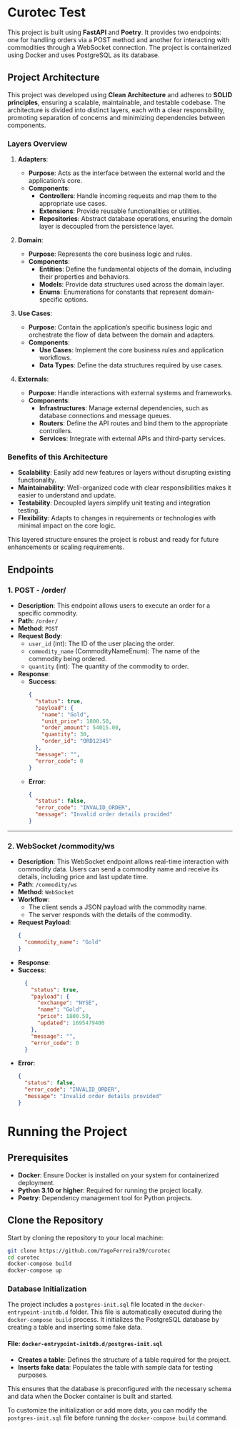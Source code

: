 # Curotec Test

This project is built using **FastAPI** and **Poetry**. It provides two endpoints: one for handling orders via a POST method and another for interacting with commodities through a WebSocket connection. The project is containerized using Docker and uses PostgreSQL as its database.

## Project Architecture

This project was developed using **Clean Architecture** and adheres to **SOLID principles**, ensuring a scalable, maintainable, and testable codebase. The architecture is divided into distinct layers, each with a clear responsibility, promoting separation of concerns and minimizing dependencies between components.

### Layers Overview

1. **Adapters**:
   - **Purpose**: Acts as the interface between the external world and the application’s core.
   - **Components**:
     - **Controllers**: Handle incoming requests and map them to the appropriate use cases.
     - **Extensions**: Provide reusable functionalities or utilities.
     - **Repositories**: Abstract database operations, ensuring the domain layer is decoupled from the persistence layer.

2. **Domain**:
   - **Purpose**: Represents the core business logic and rules.
   - **Components**:
     - **Entities**: Define the fundamental objects of the domain, including their properties and behaviors.
     - **Models**: Provide data structures used across the domain layer.
     - **Enums**: Enumerations for constants that represent domain-specific options.

3. **Use Cases**:
   - **Purpose**: Contain the application’s specific business logic and orchestrate the flow of data between the domain and adapters.
   - **Components**:
     - **Use Cases**: Implement the core business rules and application workflows.
     - **Data Types**: Define the data structures required by use cases.

4. **Externals**:
   - **Purpose**: Handle interactions with external systems and frameworks.
   - **Components**:
     - **Infrastructures**: Manage external dependencies, such as database connections and message queues.
     - **Routers**: Define the API routes and bind them to the appropriate controllers.
     - **Services**: Integrate with external APIs and third-party services.

### Benefits of this Architecture

- **Scalability**: Easily add new features or layers without disrupting existing functionality.
- **Maintainability**: Well-organized code with clear responsibilities makes it easier to understand and update.
- **Testability**: Decoupled layers simplify unit testing and integration testing.
- **Flexibility**: Adapts to changes in requirements or technologies with minimal impact on the core logic.

This layered structure ensures the project is robust and ready for future enhancements or scaling requirements.


## Endpoints

### 1. **POST - /order/**
- **Description**: This endpoint allows users to execute an order for a specific commodity.
- **Path**: `/order/`
- **Method**: `POST`
- **Request Body**:
  - `user_id` (int): The ID of the user placing the order.
  - `commodity_name` (CommodityNameEnum): The name of the commodity being ordered.
  - `quantity` (int): The quantity of the commodity to order.
- **Response**:
  - **Success**:
    ```json
    {
      "status": true,
      "payload": {
        "name": "Gold",
        "unit_price": 1800.50,
        "order_amount": 54015.00,
        "quantity": 30,
        "order_id": "ORD12345"
      },
      "message": "",
      "error_code": 0
    }
    ```
  - **Error**:
    ```json
    {
      "status": false,
      "error_code": "INVALID_ORDER",
      "message": "Invalid order details provided"
    }
    ```

---

### 2. **WebSocket /commodity/ws**
- **Description**: This WebSocket endpoint allows real-time interaction with commodity data. Users can send a commodity name and receive its details, including price and last update time.
- **Path**: `/commodity/ws`
- **Method**: `WebSocket`
- **Workflow**:
  - The client sends a JSON payload with the commodity name.
  - The server responds with the details of the commodity.
- **Request Payload**:
  ```json
  {
    "commodity_name": "Gold"
  }
- **Response**:
- **Success**:
  ```json
    {
      "status": true,
      "payload": {
        "exchange": "NYSE",
        "name": "Gold",
        "price": 1800.50,
        "updated": 1695479400
      },
      "message": "",
      "error_code": 0
    }
    ```
- **Error**:
  ```json
  {
    "status": false,
    "error_code": "INVALID_ORDER",
    "message": "Invalid order details provided"
  }
  ```
# Running the Project

## Prerequisites
- **Docker**: Ensure Docker is installed on your system for containerized deployment.
- **Python 3.10 or higher**: Required for running the project locally.
- **Poetry**: Dependency management tool for Python projects.

## Clone the Repository
Start by cloning the repository to your local machine:
```bash
git clone https://github.com/YagoFerreira39/curotec
cd curotec
docker-compose build
docker-compose up
```
### Database Initialization

The project includes a `postgres-init.sql` file located in the `docker-entrypoint-initdb.d` folder. This file is automatically executed during the `docker-compose build` process. It initializes the PostgreSQL database by creating a table and inserting some fake data.

#### File: `docker-entrypoint-initdb.d/postgres-init.sql`

- **Creates a table**: Defines the structure of a table required for the project.
- **Inserts fake data**: Populates the table with sample data for testing purposes.

This ensures that the database is preconfigured with the necessary schema and data when the Docker container is built and started.

To customize the initialization or add more data, you can modify the `postgres-init.sql` file before running the `docker-compose build` command.
